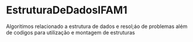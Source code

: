 # EstruturaDeDadosIFAM1
Algoritimos relacionado a estrutura de dados e resol;áo de problemas além de codigos  para utilização  e montagem de estruturas
